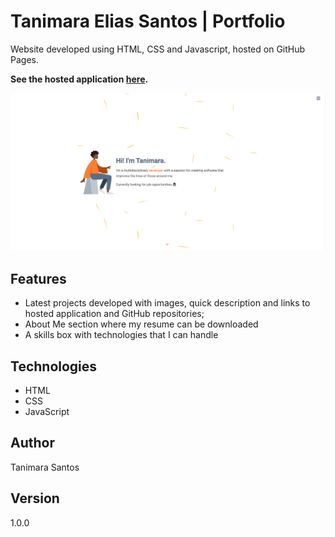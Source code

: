 # Tanimara Elias Santos | Portfolio

Website developed using HTML, CSS and Javascript, hosted on GitHub Pages.

**See the hosted application [here](https://tanimaraeliassantos.github.io/).**

![Portfolio Tanimara Santos](./assets/welcome-view-portfolio-Tanimara-Santos-v.01.png)

## Features

- Latest projects developed with images, quick description and links to hosted application and GitHub repositories;
- About Me section where my resume can be downloaded
- A skills box with technologies that I can handle

## Technologies

- HTML
- CSS
- JavaScript

## Author

Tanimara Santos

## Version

1.0.0

